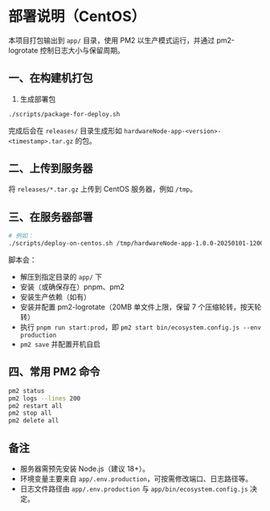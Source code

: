 # 部署说明（CentOS）

本项目打包输出到 `app/` 目录，使用 PM2 以生产模式运行，并通过 pm2-logrotate 控制日志大小与保留周期。

## 一、在构建机打包

1. 生成部署包

```bash
./scripts/package-for-deploy.sh
```

完成后会在 `releases/` 目录生成形如 `hardwareNode-app-<version>-<timestamp>.tar.gz` 的包。

## 二、上传到服务器

将 `releases/*.tar.gz` 上传到 CentOS 服务器，例如 `/tmp`。

## 三、在服务器部署

```bash
# 例如：
./scripts/deploy-on-centos.sh /tmp/hardwareNode-app-1.0.0-20250101-120000.tar.gz /opt/hardwareNode
```

脚本会：
- 解压到指定目录的 `app/` 下
- 安装（或确保存在）pnpm、pm2
- 安装生产依赖（如有）
- 安装并配置 pm2-logrotate（20MB 单文件上限，保留 7 个压缩轮转，按天轮转）
- 执行 `pnpm run start:prod`，即 `pm2 start bin/ecosystem.config.js --env production`
- `pm2 save` 并配置开机自启

## 四、常用 PM2 命令

```bash
pm2 status
pm2 logs --lines 200
pm2 restart all
pm2 stop all
pm2 delete all
```

## 备注

- 服务器需预先安装 Node.js（建议 18+）。
- 环境变量主要来自 `app/.env.production`，可按需修改端口、日志路径等。
- 日志文件路径由 `app/.env.production` 与 `app/bin/ecosystem.config.js` 决定。